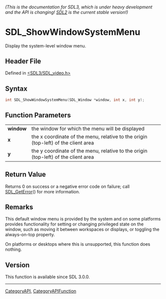 ###### (This is the documentation for SDL3, which is under heavy development and the API is changing! [SDL2](https://wiki.libsdl.org/SDL2/) is the current stable version!)
# SDL_ShowWindowSystemMenu

Display the system-level window menu.

## Header File

Defined in [<SDL3/SDL_video.h>](https://github.com/libsdl-org/SDL/blob/main/include/SDL3/SDL_video.h)

## Syntax

```c
int SDL_ShowWindowSystemMenu(SDL_Window *window, int x, int y);

```

## Function Parameters

|                |                                                                                    |
| -------------- | ---------------------------------------------------------------------------------- |
| **window**     | the window for which the menu will be displayed                                    |
| **x**          | the x coordinate of the menu, relative to the origin (top-left) of the client area |
| **y**          | the y coordinate of the menu, relative to the origin (top-left) of the client area |

## Return Value

Returns 0 on success or a negative error code on failure; call
[SDL_GetError](SDL_GetError)() for more information.

## Remarks

This default window menu is provided by the system and on some platforms
provides functionality for setting or changing privileged state on the
window, such as moving it between workspaces or displays, or toggling the
always-on-top property.

On platforms or desktops where this is unsupported, this function does
nothing.

## Version

This function is available since SDL 3.0.0.

----
[CategoryAPI](CategoryAPI), [CategoryAPIFunction](CategoryAPIFunction)

